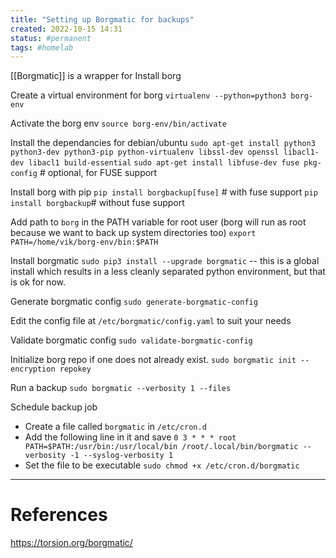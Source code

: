 ```yaml
---
title: "Setting up Borgmatic for backups"
created: 2022-10-15 14:31
status: #permanent
tags: #homelab
---
```


[[Borgmatic]] is a wrapper for 
Install borg

Create a virtual environment for borg
			`virtualenv --python=python3 borg-env`
			
Activate the borg env
		`source borg-env/bin/activate`
		
Install the dependancies for debian/ubuntu
		`sudo apt-get install python3 python3-dev python3-pip python-virtualenv libssl-dev openssl libacl1-dev libacl1 build-essential`
		 `sudo apt-get install libfuse-dev fuse pkg-config`    # optional, for FUSE support
	
Install borg with pip
			`pip install borgbackup[fuse]` # with fuse support
			`pip install borgbackup`# without fuse support
			
Add path to `borg` in the PATH variable for root user (borg will run as root because we want to back up system directories too)
		`export PATH=/home/vik/borg-env/bin:$PATH`
		
Install borgmatic
	`sudo pip3 install --upgrade borgmatic` -- this is a global install which results in a less cleanly separated python environment, but that is ok for now.

Generate borgmatic config
	`sudo generate-borgmatic-config`

Edit the config file at `/etc/borgmatic/config.yaml` to suit your needs

Validate borgmatic config
	`sudo validate-borgmatic-config`
	
Initialize borg repo if one does not already exist.
	`sudo borgmatic init --encryption repokey`
	
Run a backup
	`sudo borgmatic --verbosity 1 --files`
	
Schedule backup job
- Create a file called `borgmatic` in `/etc/cron.d`
- Add the following line in it and save
	`0 3 * * * root PATH=$PATH:/usr/bin:/usr/local/bin /root/.local/bin/borgmatic --verbosity -1 --syslog-verbosity 1`
- Set the file to be executable
	`sudo chmod +x /etc/cron.d/borgmatic`

---
# References

https://torsion.org/borgmatic/